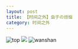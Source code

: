 ```yaml
---
layout: post
title: 【时间之外】虫子の烦恼
category: 时间之外
---
```

![top](http://rh8cub8wq.hd-bkt.clouddn.com/img/top-220325-2.png)
![](http://rfbyavrvr.hd-bkt.clouddn.com/img/worry-220512-1.jpeg)
![wanshan](http://rh8cub8wq.hd-bkt.clouddn.com/img/wanshan.png)
  




